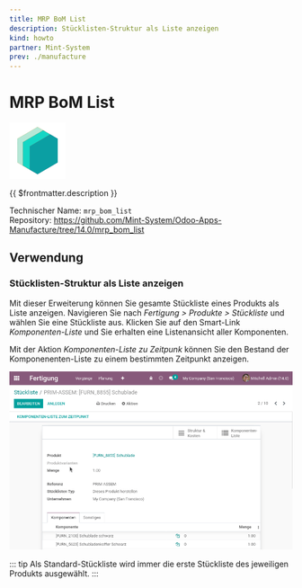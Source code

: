 ```yaml
---
title: MRP BoM List
description: Stücklisten-Struktur als Liste anzeigen
kind: howto
partner: Mint-System
prev: ./manufacture
---
```


# MRP BoM List

![icon_oms_box](attachments/icons_odoo_mint_system.png)

{{ $frontmatter.description }}

Technischer Name: `mrp_bom_list`\
Repository: <https://github.com/Mint-System/Odoo-Apps-Manufacture/tree/14.0/mrp_bom_list>

## Verwendung

### Stücklisten-Struktur als Liste anzeigen

Mit dieser Erweiterung können Sie gesamte Stückliste eines Produkts als Liste anzeigen. Navigieren Sie nach _Fertigung > Produkte > Stückliste_ und wählen Sie eine Stückliste aus. Klicken Sie auf den Smart-Link _Komponenten-Liste_ und Sie erhalten eine Listenansicht aller Komponenten.

Mit der Aktion _Komponenten-Liste zu Zeitpunk_ können Sie den Bestand der Komponenenten-Liste zu einem bestimmten Zeitpunkt anzeigen.

![MRP BoM List](attachments/MRP%20BoM%20List.gif)

::: tip
Als Standard-Stückliste wird immer die erste Stückliste des jeweiligen Produkts ausgewählt.
:::
